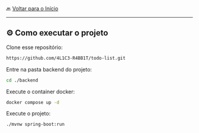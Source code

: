 🔙 [Voltar para o Início](https://github.com/4L1C3-R4BB1T/todo-list "Voltar para o Início")

---

## ⚙️ Como executar o projeto

Clone esse repositório:

```bash
https://github.com/4L1C3-R4BB1T/todo-list.git
```

Entre na pasta backend do projeto:

```bash
cd ./backend
```

Execute o container docker:

```bash
docker compose up -d
```

Execute o projeto:

```bash
./mvnw spring-boot:run
```
